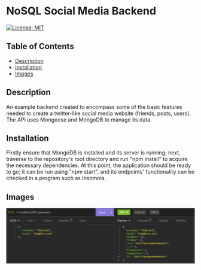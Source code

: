 # NoSQL Social Media Backend
[![License: MIT](https://img.shields.io/badge/License-MIT-yellow.svg)](https://opensource.org/licenses/MIT)

## Table of Contents
- [Description](#description)
- [Installation](#installation)
- [Images](#images)

## Description

An example backend created to encompass some of the basic features needed to create a twitter-like social media website (friends, posts, users). The API uses Mongoose and MongoDB to manage its data.

## Installation

Firstly ensure that MongoDB is installed and its server is running; next, traverse to the repository's root directory and run "npm install" to acquire the necessary dependencies. At this point, the application should be ready to go; it can be run using "npm start", and its endpoints' functionality can be checked in a program such as Insomnia.

## Images

![Preview of the endpoints in action within Insomnia.](./assets/images/preview.jpg)